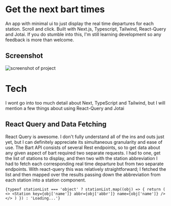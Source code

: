 # Get the next bart times

An app with minimal ui to just display the real time departures for each station. Scroll and click. Built with Next.js, Typescript, Tailwind, React-Query and Jotai. If you do stumble into this, I'm still learning development so any feedback is more than welcome.

## Screenshot

<img src='https://i.imgur.com/778xDH5.png' alt='screenshot of project' />


# Tech
I wont go into too much detail about Next, TypeScript and Tailwind, but I will mention a few things about using React-Query and Jotai

## React Query and Data Fetching
React Query is awesome. I don't fully understand all of the ins and outs just yet, but I can definitely appreciate its simultaneous granularity and ease of use. The Bart API consists of several Rest endpoints, so to get data about any given aspect of bart required two separate requests. I had to one, get the list of stations to display, and then two with the station abbreviation I had to fetch each corresponding real time departure but from two separate endpoints. With react-query this was relatively straightforward; I fetched the list and then mapped over the results passing down the abbreviation from each station into a station component.

` {typeof stationList === 'object'
          ? stationList.map((obj) => {
              return (
                <>
                  <Station
                    key={obj['name']}
                    abbr={obj['abbr']}
                    name={obj['name']}
                  />
                </>
              )
            })
          : 'Loading...'}
          `
